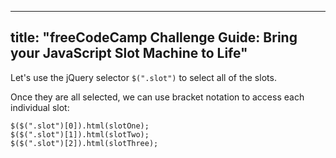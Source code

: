 
---
title: "freeCodeCamp Challenge Guide: Bring your JavaScript Slot Machine to Life"
---

Let's use the jQuery selector `$(".slot")` to select all of the slots.

Once they are all selected, we can use bracket notation to access each individual slot:

    $($(".slot")[0]).html(slotOne);
    $($(".slot")[1]).html(slotTwo);
    $($(".slot")[2]).html(slotThree);
